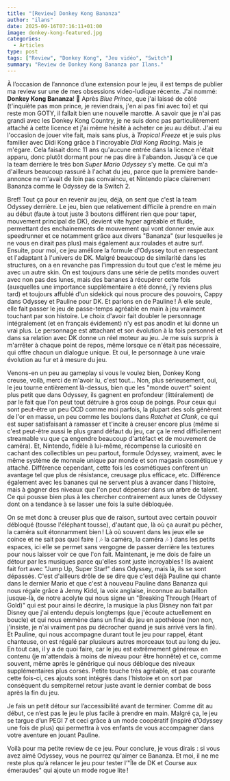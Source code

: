 ```yaml
---
title: "[Review] Donkey Kong Bananza"
author: "ilans"
date: 2025-09-16T07:16:11+01:00
image: donkey-kong-featured.jpg
categories:
  - Articles
type: post
tags: ["Review", "Donkey Kong", "Jeu vidéo", "Switch"]
summary: "Review de Donkey Kong Bananza par Ilans."
---
```


À l’occasion de l’annonce d’une extension pour le jeu, il est temps de publier ma review sur une de mes obsessions video-ludique récente. J'ai nommé: **Donkey Kong Bananza**! 🍌 Après *Blue Prince*, que j'ai laissé de côté (t'inquiète pas mon prince, je reviendrais, j'en ai pas fini avec toi) et qui reste mon GOTY, il fallait bien une nouvelle marotte. A savoir que je n'ai pas grandi avec les Donkey Kong Country, je ne suis donc pas particulièrement attaché à cette licence et j'ai même hésité à acheter ce jeu au début. J'ai eu l'occasion de jouer vite fait, mais sans plus, à *Tropical Freeze* et je suis plus familier avec Didi Kong grâce à l'incroyable *Didi Kong Racing*. Mais je m'égare. Cela faisait donc 11 ans qu'aucune entrée dans la licence n'était apparu, donc plutôt dormant pour ne pas dire à l'abandon. Jusqu'à ce que la team derrière le très bon *Super Mario Odyssey* s'y mette. Ce qui m'a d'ailleurs beaucoup rassuré à l'achat du jeu, parce que la première bande-annonce ne m'avait de loin pas convaincu, et Nintendo place clairement Bananza comme le Odyssey de la Switch 2.

Bref! Tout ça pour en revenir au jeu, déjà, on sent que c'est la team Odyssey derrière. Le jeu, bien que relativement difficile à prendre en main au début (faute à tout juste 3 boutons différent rien que pour taper, mouvement principal de DK), devient vite hyper agréable et fluide, permettant des enchainements de mouvement qui vont donner envie aux speedrunner et ce notamment grâce aux divers "Bananza" (sur lesquelles je ne vous en dirait pas plus) mais également aux roulades et autre surf. Ensuite, pour moi, ce jeu améliore la formule d'Odyssey tout en respectant et l'adaptant à l'univers de DK. Malgré beaucoup de similarité dans les structures, on a en revanche pas l'impression du tout que c'est le même jeu avec un autre skin. On est toujours dans une série de petits mondes ouvert avec non pas des lunes, mais des bananes à récupérer cette fois (auxquelles une importance supplémentaire a été donné, j'y reviens plus tard) et toujours affublé d'un sidekick qui nous procure des pouvoirs, Cappy dans Odyssey et Pauline pour DK. Et parlons en de Pauline ! À elle seule, elle fait passer le jeu de passe-temps agréable en main à jeu vraiment touchant par son histoire. Le choix d'avoir fait doubler le personnage intégralement (et en français évidement) n'y est pas anodin et lui donne un vrai plus. Le personnage est attachant et son évolution à la fois personnel et dans sa relation avec DK donne un réel moteur au jeu. Je me suis surpris à m'arrêter à chaque point de repos, même lorsque ce n'était pas nécessaire, qui offre chacun un dialogue unique. Et oui, le personnage à une vraie évolution au fur et à mesure du jeu.

Venons-en un peu au gameplay si vous le voulez bien, Donkey Kong creuse, voilà, merci de m'avoir lu, c'est tout... Non, plus sérieusement, oui, le jeu tourne entièrement là-dessus, bien que les "monde ouvert" soient plus petit que dans Odyssey, ils gagnent en profondeur (littéralement) de par le fait que l'on peut tout détruire à gros coup de poings. Pour ceux qui sont peut-être un peu OCD comme moi parfois, la plupart des sols génèrent de l'or en masse, un peu comme les boulons dans *Ratchet et Clank*, ce qui est super satisfaisant à ramasser et t'incite à creuser encore plus (même si c'est peut-être aussi le plus grand défaut du jeu, car ça le rend difficilement streamable vu que ça engendre beaucoup d'artéfact et de mouvement de caméra). Et, Nintendo, fidèle à lui-même, récompense la curiosité en cachant des collectibles un peu partout, formule Odyssey, vraiment, avec le même système de monnaie unique par monde et son magasin cosmétique y attaché. Différence cependant, cette fois les cosmétiques confèrent un avantage tel que plus de résistance, creusage plus efficace, etc. Différence également avec les bananes qui ne servent plus à avancer dans l'histoire, mais à gagner des niveaux que l'on peut dépenser dans un arbre de talent. Ce qui pousse bien plus à les chercher contrairement aux lunes de Odyssey dont on a tendance à se lasser une fois la suite débloquée.

On se met donc à creuser plus que de raison, surtout avec certain pouvoir débloqué (tousse l'éléphant tousse), d'autant que, là où ça aurait pu pêcher, la caméra suit étonnamment bien ! Là où souvent dans les jeux elle se coince et ne sait pas quoi faire ( 🎶 la caméra, la caméra 🎶 ) dans les petits espaces, ici elle se permet sans vergogne de passer derrière les textures pour nous laisser voir ce que l'on fait. Maintenant, je me dois de faire un détour par les musiques parce qu'elles sont juste incroyables ! Ils avaient fait fort avec "Jump Up, Super Star!" dans Odyssey, mais là, ils se sont dépassés. C'est d'ailleurs drôle de se dire que c'est déjà Pauline qui chante dans le dernier Mario et que c'est à nouveau Pauline dans Bananza qui nous régale grâce à Jenny Kidd, la voix anglaise, inconnue au bataillon jusque-là, de notre acolyte qui nous signe un "Breaking Through (Heart of Gold)" qui est pour ainsi le décrire, la musique la plus Disney non fait par Disney que j'ai entendu depuis longtemps (que j'écoute actuellement en boucle) et qui nous emmène dans un final du jeu en apothéose (non non, j'insiste, je n'ai vraiment pas pu décrocher quand je suis arrivé vers la fin). Et Pauline, qui nous accompagne durant tout le jeu pour rappel, étant chanteuse, on est régalé par plusieurs autres morceaux tout au long du jeu. En tout cas, il y a de quoi faire, car le jeu est extrêmement généreux en contenu (je m'attendais à moins de niveau pour être honnête) et ce, comme souvent, même après le générique qui nous débloque des niveaux supplémentaires plus corsés. Petite touche très agréable, et pas courante cette fois-ci, ces ajouts sont intégrés dans l'histoire et on sort par conséquent du sempiternel retour juste avant le dernier combat de boss après la fin du jeu.

Je fais un petit détour sur l’accessibilité avant de terminer. Comme dit au début, ce n’est pas le jeu le plus facile à prendre en main. Malgré ça, le jeu se targue d’un PEGI 7 et ceci grâce à un mode coopératif (inspiré d’Odyssey une fois de plus) qui permettra à vos enfants de vous accompagner dans votre aventure en jouant Pauline.

Voilà pour ma petite review de ce jeu. Pour conclure, je vous dirais : si vous avez aimé Odyssey, vous ne pourrez qu'aimer ce Bananza. Et moi, il ne me reste plus qu’à relancer le jeu pour tester l’"Île de DK et Course aux émeraudes" qui ajoute un mode rogue lite !

<style>
.content em {color:#ffd400;}
</style>